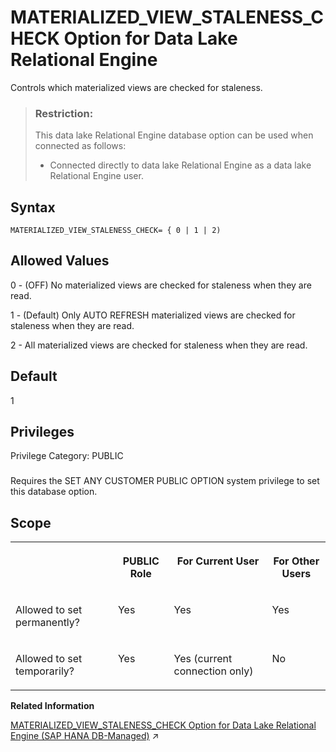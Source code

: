 <!-- loioaa769ea2e3b54c92a0b6b2fd1f7e44bc -->

# MATERIALIZED\_VIEW\_STALENESS\_CHECK Option for Data Lake Relational Engine

Controls which materialized views are checked for staleness.



> ### Restriction:  
> This data lake Relational Engine database option can be used when connected as follows:
> 
> -   Connected directly to data lake Relational Engine as a data lake Relational Engine user.



<a name="loioaa769ea2e3b54c92a0b6b2fd1f7e44bc__mv_staleness_check_syntax1"/>

## Syntax

```
MATERIALIZED_VIEW_STALENESS_CHECK= { 0 | 1 | 2)
```



<a name="loioaa769ea2e3b54c92a0b6b2fd1f7e44bc__mv_staleness_check_values1"/>

## Allowed Values

0 - \(OFF\) No materialized views are checked for staleness when they are read.

1 - \(Default\) Only AUTO REFRESH materialized views are checked for staleness when they are read.

2 - All materialized views are checked for staleness when they are read.



<a name="loioaa769ea2e3b54c92a0b6b2fd1f7e44bc__mv_staleness_check_default1"/>

## Default

1



<a name="loioaa769ea2e3b54c92a0b6b2fd1f7e44bc__mv_staleness_check_priv1"/>

## Privileges

Privilege Category: PUBLIC



### 

Requires the SET ANY CUSTOMER PUBLIC OPTION system privilege to set this database option.



<a name="loioaa769ea2e3b54c92a0b6b2fd1f7e44bc__mv_staleness_check_scope"/>

## Scope


<table>
<tr>
<th valign="top">

 



</th>
<th valign="top">

PUBLIC Role



</th>
<th valign="top">

For Current User



</th>
<th valign="top">

For Other Users



</th>
</tr>
<tr>
<td valign="top">

Allowed to set permanently?



</td>
<td valign="top">

Yes



</td>
<td valign="top">

Yes



</td>
<td valign="top">

Yes



</td>
</tr>
<tr>
<td valign="top">

Allowed to set temporarily?



</td>
<td valign="top">

Yes



</td>
<td valign="top">

Yes \(current connection only\)



</td>
<td valign="top">

No



</td>
</tr>
</table>

**Related Information**  


[MATERIALIZED_VIEW_STALENESS_CHECK Option for Data Lake Relational Engine (SAP HANA DB-Managed)](https://help.sap.com/viewer/a898e08b84f21015969fa437e89860c8/2023_2_QRC/en-US/7f412b6887e147db9f22903b91bba87d.html "Controls which materialized views are checked for staleness.") :arrow_upper_right:

